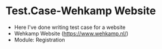 # Test.Case-Wehkamp Website
- Here I've done writing test case for a website
- Wehkamp Website (https://www.wehkamp.nl/)
- Module: Registration
